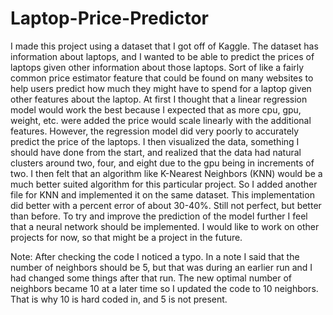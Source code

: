 # Laptop-Price-Predictor
I made this project using a dataset that I got off of Kaggle. The dataset has information about laptops, and I wanted to be able to predict the prices of laptops given other information about those laptops. Sort of like a fairly common price estimator feature that could be found on many websites to help users predict how much they might have to spend for a laptop given other features about the laptop. At first I thought that a linear regression model would work the best because I expected that as more cpu, gpu, weight, etc. were added the price would scale linearly with the additional features. However, the regression model did very poorly to accurately predict the price of the laptops. I then visualized the data, something I should have done from the start, and realized that the data had natural clusters around two, four, and eight due to the gpu being in increments of two. I then felt that an algorithm like K-Nearest Neighbors (KNN) would be a much better suited algorithm for this particular project. So I added another file for KNN and implemented it on the same dataset. This implementation did better with a percent error of about 30-40%. Still not perfect, but better than before. To try and improve the prediction of the model further I feel that a neural network should be implemented. I would like to work on other projects for now, so that might be a project in the future.

Note: After checking the code I noticed a typo. In a note I said that the number of neighbors should be 5, but that was during an earlier run and I had changed some things after that run. The new optimal number of neighbors became 10 at a later time so I updated the code to 10 neighbors. That is why 10 is hard coded in, and 5 is not present. 
